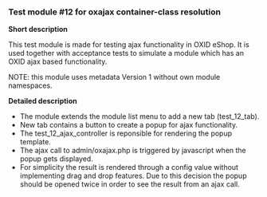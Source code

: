 ### Test module #12 for oxajax container-class resolution

**Short description**

This test module is made for testing ajax functionality in OXID eShop.
It is used together with acceptance tests to simulate a module which has an OXID ajax based functionality.

NOTE: this module uses metadata Version 1 without own module namespaces.

**Detailed description**

* The module extends the module list menu to add a new tab (test_12_tab).
* New tab contains a button to create a popup for ajax functionality.
* The test_12_ajax_controller is reponsible for rendering the popup template.
* The ajax call to admin/oxajax.php is triggered by javascript when the popup gets displayed.
* For simplicity the result is rendered through a config value without implementing drag and drop features.
  Due to this decision the popup should be opened twice in order to see the result from an ajax call.
